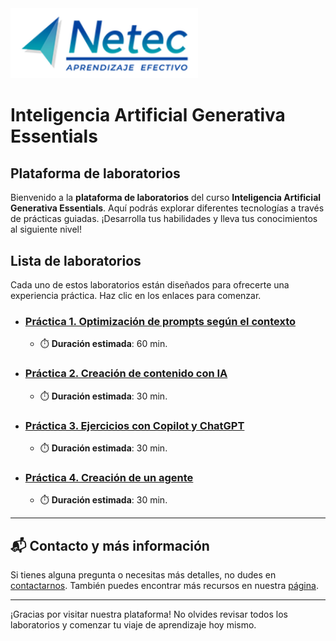 <img src="images/neteclogo.png" alt="logo" width="300"/>

# Inteligencia Artificial Generativa Essentials

## Plataforma de laboratorios

Bienvenido a la **plataforma de laboratorios** del curso **Inteligencia Artificial Generativa Essentials**. Aquí podrás explorar diferentes tecnologías a través de prácticas guiadas. ¡Desarrolla tus habilidades y lleva tus conocimientos al siguiente nivel!

## Lista de laboratorios

Cada uno de estos laboratorios están diseñados para ofrecerte una experiencia práctica. Haz clic en los enlaces para comenzar.

- ### [Práctica 1. Optimización de prompts según el contexto](./Capítulo2/README.md)
    - ⏱️ **Duración estimada**: 60 min.

- ### [Práctica 2. Creación de contenido con IA](./Capítulo3/README.md)
    - ⏱️ **Duración estimada**: 30 min.
 
- ### [Práctica 3. Ejercicios con Copilot y ChatGPT](./Capítulo3/README_2.md)
    - ⏱️ **Duración estimada**: 30 min.

- ### [Práctica 4. Creación de un agente](./Capítulo4/README.md)
    - ⏱️ **Duración estimada**: 30 min.
  
---

## 📬 **Contacto y más información**

Si tienes alguna pregunta o necesitas más detalles, no dudes en [contactarnos](mailto:soporte@netec.com). También puedes encontrar más recursos en nuestra [página](https://netec.com).

---

¡Gracias por visitar nuestra plataforma! No olvides revisar todos los laboratorios y comenzar tu viaje de aprendizaje hoy mismo.
